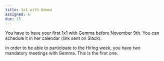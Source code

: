 ```yaml
---
title: 1x1 with Gemma
assigned: 6
due: 15
---
```



You have to have your first 1x1 with Gemma before November 9th. You can schedule it in her calendar (link sent on Slack).

In order to be able to participate to the Hiring week, you have two mandatory meetings with Gemma. This is the first one.
